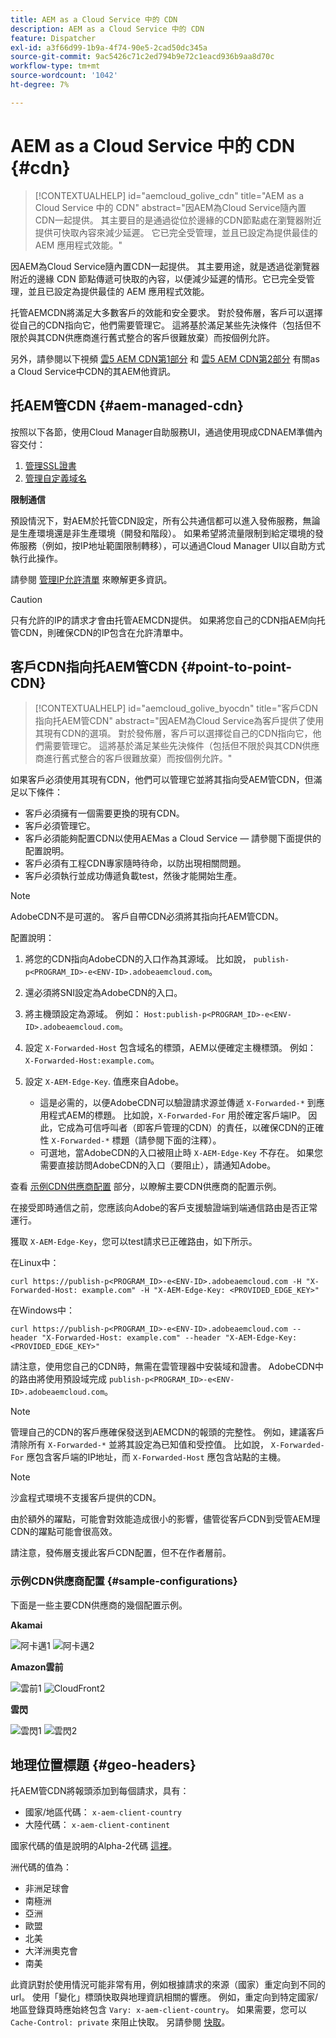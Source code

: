 ```yaml
---
title: AEM as a Cloud Service 中的 CDN
description: AEM as a Cloud Service 中的 CDN
feature: Dispatcher
exl-id: a3f66d99-1b9a-4f74-90e5-2cad50dc345a
source-git-commit: 9ac5426c71c2ed794b9e72c1eacd936b9aa8d70c
workflow-type: tm+mt
source-wordcount: '1042'
ht-degree: 7%

---
```


# AEM as a Cloud Service 中的 CDN {#cdn}

>[!CONTEXTUALHELP]
>id="aemcloud_golive_cdn"
>title="AEM as a Cloud Service 中的 CDN"
>abstract="因AEM為Cloud Service隨內置CDN一起提供。 其主要目的是通過從位於邊緣的CDN節點處在瀏覽器附近提供可快取內容來減少延遲。 它已完全受管理，並且已設定為提供最佳的 AEM 應用程式效能。"

因AEM為Cloud Service隨內置CDN一起提供。 其主要用途，就是透過從瀏覽器附近的邊緣 CDN 節點傳遞可快取的內容，以便減少延遲的情形。它已完全受管理，並且已設定為提供最佳的 AEM 應用程式效能。

托管AEMCDN將滿足大多數客戶的效能和安全要求。 對於發佈層，客戶可以選擇從自己的CDN指向它，他們需要管理它。 這將基於滿足某些先決條件（包括但不限於與其CDN供應商進行舊式整合的客戶很難放棄）而按個例允許。

另外，請參閱以下視頻 [雲5 AEM CDN第1部分](https://experienceleague.adobe.com/docs/experience-manager-learn/cloud-service/cloud-5/cloud5-aem-cdn-part1.html) 和 [雲5 AEM CDN第2部分](https://experienceleague.adobe.com/docs/experience-manager-learn/cloud-service/cloud-5/cloud5-aem-cdn-part2.html) 有關as a Cloud Service中CDN的其AEM他資訊。

## 托AEM管CDN  {#aem-managed-cdn}

按照以下各節，使用Cloud Manager自助服務UI，通過使用現成CDNAEM準備內容交付：

1. [管理SSL證書](/help/implementing/cloud-manager/managing-ssl-certifications/introduction.md)
1. [管理自定義域名](/help/implementing/cloud-manager/custom-domain-names/introduction.md)

**限制通信**

預設情況下，對AEM於托管CDN設定，所有公共通信都可以進入發佈服務，無論是生產環境還是非生產環境（開發和階段）。 如果希望將流量限制到給定環境的發佈服務（例如，按IP地址範圍限制轉移），可以通過Cloud Manager UI以自助方式執行此操作。

請參閱 [管理IP允許清單](/help/implementing/cloud-manager/ip-allow-lists/introduction.md) 來瞭解更多資訊。

>[!CAUTION]
>
>只有允許的IP的請求才會由托管AEMCDN提供。 如果將您自己的CDN指AEM向托管CDN，則確保CDN的IP包含在允許清單中。

## 客戶CDN指向托AEM管CDN {#point-to-point-CDN}

>[!CONTEXTUALHELP]
>id="aemcloud_golive_byocdn"
>title="客戶CDN指向托AEM管CDN"
>abstract="因AEM為Cloud Service為客戶提供了使用其現有CDN的選項。 對於發佈層，客戶可以選擇從自己的CDN指向它，他們需要管理它。 這將基於滿足某些先決條件（包括但不限於與其CDN供應商進行舊式整合的客戶很難放棄）而按個例允許。"

如果客戶必須使用其現有CDN，他們可以管理它並將其指向受AEM管CDN，但滿足以下條件：

* 客戶必須擁有一個需要更換的現有CDN。
* 客戶必須管理它。
* 客戶必須能夠配置CDN以使用AEMas a Cloud Service — 請參閱下面提供的配置說明。
* 客戶必須有工程CDN專家隨時待命，以防出現相關問題。
* 客戶必須執行並成功傳遞負載test，然後才能開始生產。

>[!NOTE]
>
>AdobeCDN不是可選的。 客戶自帶CDN必須將其指向托AEM管CDN。

配置說明：

1. 將您的CDN指向AdobeCDN的入口作為其源域。 比如說， `publish-p<PROGRAM_ID>-e<ENV-ID>.adobeaemcloud.com`。
1. 還必須將SNI設定為AdobeCDN的入口。
1. 將主機頭設定為源域。 例如： `Host:publish-p<PROGRAM_ID>-e<ENV-ID>.adobeaemcloud.com`。
1. 設定 `X-Forwarded-Host` 包含域名的標頭，AEM以便確定主機標頭。 例如： `X-Forwarded-Host:example.com`。
1. 設定 `X-AEM-Edge-Key`. 值應來自Adobe。

   * 這是必需的，以便AdobeCDN可以驗證請求源並傳遞 `X-Forwarded-*` 到應用程式AEM的標題。 比如說，`X-Forwarded-For` 用於確定客戶端IP。 因此，它成為可信呼叫者（即客戶管理的CDN）的責任，以確保CDN的正確性 `X-Forwarded-*` 標題（請參閱下面的注釋）。
   * 可選地，當AdobeCDN的入口被阻止時 `X-AEM-Edge-Key` 不存在。 如果您需要直接訪問AdobeCDN的入口（要阻止），請通知Adobe。

查看 [示例CDN供應商配置](#sample-configurations) 部分，以瞭解主要CDN供應商的配置示例。

在接受即時通信之前，您應該向Adobe的客戶支援驗證端到端通信路由是否正常運行。

獲取 `X-AEM-Edge-Key`，您可以test請求已正確路由，如下所示。

在Linux中：

```
curl https://publish-p<PROGRAM_ID>-e<ENV-ID>.adobeaemcloud.com -H "X-Forwarded-Host: example.com" -H "X-AEM-Edge-Key: <PROVIDED_EDGE_KEY>"
```

在Windows中：

```
curl https://publish-p<PROGRAM_ID>-e<ENV-ID>.adobeaemcloud.com --header "X-Forwarded-Host: example.com" --header "X-AEM-Edge-Key: <PROVIDED_EDGE_KEY>"
```

請注意，使用您自己的CDN時，無需在雲管理器中安裝域和證書。 AdobeCDN中的路由將使用預設域完成 `publish-p<PROGRAM_ID>-e<ENV-ID>.adobeaemcloud.com`。

>[!NOTE]
>
>管理自己的CDN的客戶應確保發送到AEMCDN的報頭的完整性。 例如，建議客戶清除所有 `X-Forwarded-*` 並將其設定為已知值和受控值。 比如說， `X-Forwarded-For` 應包含客戶端的IP地址，而 `X-Forwarded-Host` 應包含站點的主機。

>[!NOTE]
>
>沙盒程式環境不支援客戶提供的CDN。

由於額外的躍點，可能會對效能造成很小的影響，儘管從客戶CDN到受管AEM理CDN的躍點可能會很高效。

請注意，發佈層支援此客戶CDN配置，但不在作者層前。

### 示例CDN供應商配置 {#sample-configurations}

下面是一些主要CDN供應商的幾個配置示例。

**Akamai**

![阿卡邁1](assets/akamai1.png "阿卡邁")
![阿卡邁2](assets/akamai2.png "Akamai")

**Amazon雲前**

![雲前1](assets/cloudfront1.png "Amazon雲前")
![CloudFront2](assets/cloudfront2.png "Amazon雲前")

**雲閃**

![雲閃1](assets/cloudflare1.png "雲閃")
![雲閃2](assets/cloudflare2.png "雲閃")

## 地理位置標題 {#geo-headers}

托AEM管CDN將報頭添加到每個請求，具有：

* 國家/地區代碼： `x-aem-client-country`
* 大陸代碼： `x-aem-client-continent`

國家代碼的值是說明的Alpha-2代碼 [這裡](https://en.wikipedia.org/wiki/ISO_3166-1)。

洲代碼的值為：

* 非洲足球會
* 南極洲
* 亞洲
* 歐盟
* 北美
* 大洋洲奧克會
* 南美

此資訊對於使用情況可能非常有用，例如根據請求的來源（國家）重定向到不同的url。 使用「變化」標頭快取與地理資訊相關的響應。 例如，重定向到特定國家/地區登錄頁時應始終包含 `Vary: x-aem-client-country`。 如果需要，您可以 `Cache-Control: private` 來阻止快取。 另請參閱 [快取](/help/implementing/dispatcher/caching.md#html-text)。
